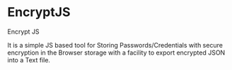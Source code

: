 # EncryptJS
Encrypt JS

It is a simple JS based tool for Storing Passwords/Credentials with secure encryption in the Browser storage with a facility to export encrypted JSON into a Text file.